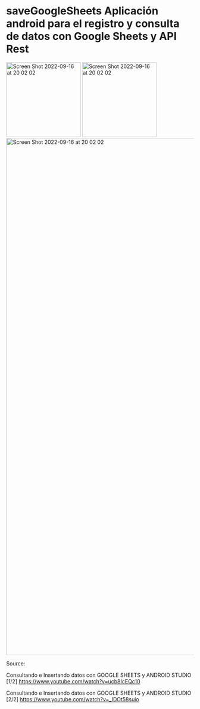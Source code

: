 # saveGoogleSheets Aplicación android para el registro y consulta de datos con Google Sheets y API Rest

<img width="200" alt="Screen Shot 2022-09-16 at 20 02 02" src="https://user-images.githubusercontent.com/38077519/190834371-4ab821d8-f63d-4c21-b042-cafc23cd0c97.png">

<img width="200" alt="Screen Shot 2022-09-16 at 20 02 02" src="https://user-images.githubusercontent.com/38077519/190834373-26463b9b-4d11-4828-be75-b16c58ea56cb.png">


<img width="1386" alt="Screen Shot 2022-09-16 at 20 02 02" src="https://user-images.githubusercontent.com/38077519/190834408-044cddbc-1d8f-4959-94de-c95702efd0af.png">


Source:

Consultando e Insertando datos con GOOGLE SHEETS y ANDROID STUDIO [1/2]
https://www.youtube.com/watch?v=ucb8IcEQc10

Consultando e Insertando datos con GOOGLE SHEETS y ANDROID STUDIO [2/2]
https://www.youtube.com/watch?v=_IDOt58suio
